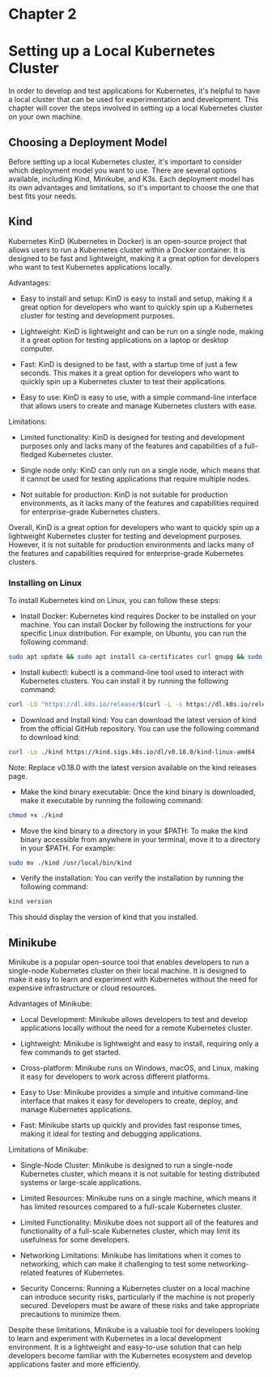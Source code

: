 # Chapter 2

# Setting up a Local Kubernetes Cluster

In order to develop and test applications for Kubernetes, it's helpful to have a local cluster that can be used for experimentation and development. This chapter will cover the steps involved in setting up a local Kubernetes cluster on your own machine.

## Choosing a Deployment Model

Before setting up a local Kubernetes cluster, it's important to consider which deployment model you want to use. There are several options available, including Kind, Minikube, and K3s. Each deployment model has its own advantages and limitations, so it's important to choose the one that best fits your needs.

## Kind

Kubernetes KinD (Kubernetes in Docker) is an open-source project that allows users to run a Kubernetes cluster within a Docker container. It is designed to be fast and lightweight, making it a great option for developers who want to test Kubernetes applications locally.

Advantages:

- Easy to install and setup: KinD is easy to install and setup, making it a great option for developers who want to quickly spin up a Kubernetes cluster for testing and development purposes.

- Lightweight: KinD is lightweight and can be run on a single node, making it a great option for testing applications on a laptop or desktop computer.

- Fast: KinD is designed to be fast, with a startup time of just a few seconds. This makes it a great option for developers who want to quickly spin up a Kubernetes cluster to test their applications.

- Easy to use: KinD is easy to use, with a simple command-line interface that allows users to create and manage Kubernetes clusters with ease.

Limitations:

- Limited functionality: KinD is designed for testing and development purposes only and lacks many of the features and capabilities of a full-fledged Kubernetes cluster.

- Single node only: KinD can only run on a single node, which means that it cannot be used for testing applications that require multiple nodes.

- Not suitable for production: KinD is not suitable for production environments, as it lacks many of the features and capabilities required for enterprise-grade Kubernetes clusters.

Overall, KinD is a great option for developers who want to quickly spin up a lightweight Kubernetes cluster for testing and development purposes. However, it is not suitable for production environments and lacks many of the features and capabilities required for enterprise-grade Kubernetes clusters.

### Installing on Linux

To install Kubernetes kind on Linux, you can follow these steps:

- Install Docker: Kubernetes kind requires Docker to be installed on your machine. You can install Docker by following the instructions for your specific Linux distribution. For example, on Ubuntu, you can run the following command:

```bash
sudo apt update && sudo apt install ca-certificates curl gnupg && sudo install -m 0755 -d /etc/apt/keyrings && curl -fsSL https://download.docker.com/linux/ubuntu/gpg | sudo gpg --dearmor -o /etc/apt/keyrings/docker.gpg && sudo chmod a+r /etc/apt/keyrings/docker.gpg && echo "deb [arch="$(dpkg --print-architecture)" signed-by=/etc/apt/keyrings/docker.gpg] https://download.docker.com/linux/ubuntu "$(. /etc/os-release && echo "$VERSION_CODENAME")" stable" | sudo tee /etc/apt/sources.list.d/docker.list > /dev/null && sudo apt update && sudo apt install docker-ce docker-ce-cli containerd.io docker-buildx-plugin docker-compose-plugin
```

- Install kubectl: kubectl is a command-line tool used to interact with Kubernetes clusters. You can install it by running the following command:

```bash
curl -LO "https://dl.k8s.io/release/$(curl -L -s https://dl.k8s.io/release/stable.txt)/bin/linux/amd64/kubectl" && sudo install -o root -g root -m 0755 kubectl /usr/local/bin/kubectl
```

- Download and Install kind: You can download the latest version of kind from the official GitHub repository. You can use the following command to download kind:

```bash
curl -Lo ./kind https://kind.sigs.k8s.io/dl/v0.18.0/kind-linux-amd64
```

Note: Replace v0.18.0 with the latest version available on the kind releases page.

- Make the kind binary executable: Once the kind binary is downloaded, make it executable by running the following command:

```bash
chmod +x ./kind
```

- Move the kind binary to a directory in your $PATH: To make the kind binary accessible from anywhere in your terminal, move it to a directory in your $PATH. For example:

```bash
sudo mv ./kind /usr/local/bin/kind
```

- Verify the installation: You can verify the installation by running the following command:

```bash
kind version
```

This should display the version of kind that you installed.

## Minikube

Minikube is a popular open-source tool that enables developers to run a single-node Kubernetes cluster on their local machine. It is designed to make it easy to learn and experiment with Kubernetes without the need for expensive infrastructure or cloud resources.

Advantages of Minikube:

- Local Development: Minikube allows developers to test and develop applications locally without the need for a remote Kubernetes cluster.

- Lightweight: Minikube is lightweight and easy to install, requiring only a few commands to get started.

- Cross-platform: Minikube runs on Windows, macOS, and Linux, making it easy for developers to work across different platforms.

- Easy to Use: Minikube provides a simple and intuitive command-line interface that makes it easy for developers to create, deploy, and manage Kubernetes applications.

- Fast: Minikube starts up quickly and provides fast response times, making it ideal for testing and debugging applications.

Limitations of Minikube:

- Single-Node Cluster: Minikube is designed to run a single-node Kubernetes cluster, which means it is not suitable for testing distributed systems or large-scale applications.

- Limited Resources: Minikube runs on a single machine, which means it has limited resources compared to a full-scale Kubernetes cluster.

- Limited Functionality: Minikube does not support all of the features and functionality of a full-scale Kubernetes cluster, which may limit its usefulness for some developers.

- Networking Limitations: Minikube has limitations when it comes to networking, which can make it challenging to test some networking-related features of Kubernetes.

- Security Concerns: Running a Kubernetes cluster on a local machine can introduce security risks, particularly if the machine is not properly secured. Developers must be aware of these risks and take appropriate precautions to minimize them.

Despite these limitations, Minikube is a valuable tool for developers looking to learn and experiment with Kubernetes in a local development environment. It is a lightweight and easy-to-use solution that can help developers become familiar with the Kubernetes ecosystem and develop applications faster and more efficiently.

```

```
